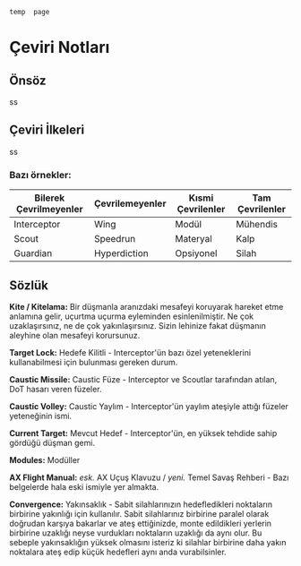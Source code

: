 `
temp  page
`


# Çeviri Notları
## Önsöz

ss
## Çeviri İlkeleri
ss

### Bazı örnekler:
Bilerek Çevrilmeyenler | Çevrilemeyenler | Kısmi Çevrilenler | Tam Çevrilenler
-----------------------|-----------------|-------------------|----------------
Interceptor            | Wing            | Modül             | Mühendis
Scout                  | Speedrun        | Materyal          | Kalp
Guardian               | Hyperdiction    | Opsiyonel         | Silah

## Sözlük
**Kite / Kitelama:** Bir düşmanla aranızdaki mesafeyi koruyarak hareket etme anlamına gelir, uçurtma uçurma eyleminden esinlenilmiştir. Ne çok uzaklaşırsınız, ne de çok yakınlaşırsınız. Sizin lehinize fakat düşmanın aleyhine olan mesafeyi korursunuz.

**Target Lock:** Hedefe Kilitli - Interceptor'ün bazı özel yeteneklerini kullanabilmesi için bulunması gereken durum.

**Caustic Missile:** Caustic Füze - Interceptor ve Scoutlar tarafından atılan, DoT hasarı veren füzeler.

**Caustic Volley:** Caustic Yaylım - Interceptor'ün yaylım ateşiyle attığı füzeler yeteneğinin ismi.

**Current Target:** Mevcut Hedef - Interceptor'ün, en yüksek tehdide sahip gördüğü düşman gemi.

**Modules:** Modüller

**AX Flight Manual:** _esk._ AX Uçuş Klavuzu / _yeni._ Temel Savaş Rehberi - Bazı belgelerde hala eski ismiyle yer almakta.

**Convergence:** Yakınsaklık - Sabit silahlarınızın hedefledikleri noktaların birbirine yakınlığı için kullanılır. Sabit silahlarınız birbirine paralel olarak doğrudan karşıya bakarlar ve ateş ettiğinizde, monte edildikleri yerlerin birbirine uzaklığı neyse vurdukları noktaların uzaklığı da aynı olur. Bu sebeple yakınsaklığın yüksek olmasını isteriz ki silahlar birbirine daha yakın noktalara ateş edip küçük hedefleri aynı anda vurabilsinler.

